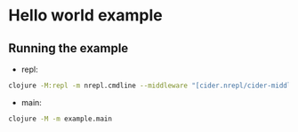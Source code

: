 # Hello world example

## Running the example

- repl:

```bash
clojure -M:repl -m nrepl.cmdline --middleware "[cider.nrepl/cider-middleware]"
```

- main:

```bash
clojure -M -m example.main
```

